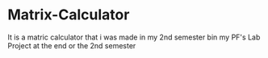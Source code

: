 # Matrix-Calculator
It is a matric calculator that i was made in my 2nd semester bin my PF's Lab Project at the end or the 2nd semester
